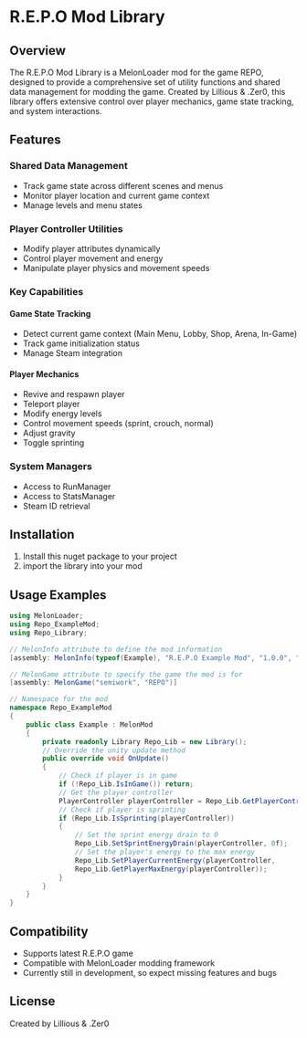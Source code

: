 # R.E.P.O Mod Library

## Overview

The R.E.P.O Mod Library is a MelonLoader mod for the game REPO, designed to provide a comprehensive set of utility functions and shared data management for modding the game. Created by Lillious & .Zer0, this library offers extensive control over player mechanics, game state tracking, and system interactions.

## Features

### Shared Data Management
- Track game state across different scenes and menus
- Monitor player location and current game context
- Manage levels and menu states

### Player Controller Utilities
- Modify player attributes dynamically
- Control player movement and energy
- Manipulate player physics and movement speeds

### Key Capabilities

#### Game State Tracking
- Detect current game context (Main Menu, Lobby, Shop, Arena, In-Game)
- Track game initialization status
- Manage Steam integration

#### Player Mechanics
- Revive and respawn player
- Teleport player
- Modify energy levels
- Control movement speeds (sprint, crouch, normal)
- Adjust gravity
- Toggle sprinting

### System Managers
- Access to RunManager
- Access to StatsManager
- Steam ID retrieval

## Installation
1. Install this nuget package to your project
2. import the library into your mod

## Usage Examples

```csharp
using MelonLoader;
using Repo_ExampleMod;
using Repo_Library;

// MelonInfo attribute to define the mod information    
[assembly: MelonInfo(typeof(Example), "R.E.P.O Example Mod", "1.0.0", "Example")]

// MelonGame attribute to specify the game the mod is for
[assembly: MelonGame("semiwork", "REPO")]

// Namespace for the mod
namespace Repo_ExampleMod
{
    public class Example : MelonMod
    {
        private readonly Library Repo_Lib = new Library();
        // Override the unity update method
        public override void OnUpdate()
        {
            // Check if player is in game
            if (!Repo_Lib.IsInGame()) return;
            // Get the player controller
            PlayerController playerController = Repo_Lib.GetPlayerController();
            // Check if player is sprinting
            if (Repo_Lib.IsSprinting(playerController))
            {
                // Set the sprint energy drain to 0
                Repo_Lib.SetSprintEnergyDrain(playerController, 0f);
                // Set the player's energy to the max energy
                Repo_Lib.SetPlayerCurrentEnergy(playerController,
                Repo_Lib.GetPlayerMaxEnergy(playerController));
            }
        }
    }
}
```

## Compatibility
- Supports latest R.E.P.O game
- Compatible with MelonLoader modding framework
- Currently still in development, so expect missing features and bugs

## License
Created by Lillious & .Zer0